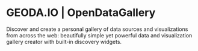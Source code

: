 #  GEODA.IO | OpenDataGallery
Discover and create a personal gallery of data sources and visualizations from across the web: beautifully simple yet powerful data and visualization gallery creator with built-in discovery widgets.
